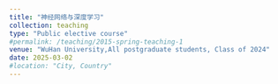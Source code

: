 ```yaml
---
title: "神经网络与深度学习"
collection: teaching
type: "Public elective course"
#permalink: /teaching/2015-spring-teaching-1
venue: "WuHan University,All postgraduate students, Class of 2024"
date: 2025-03-02
#location: "City, Country"
---
```

